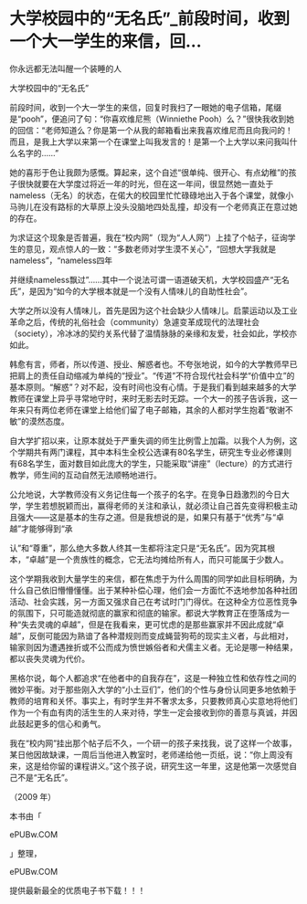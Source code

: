 # 大学校园中的“无名氏”_前段时间，收到一个大一学生的来信，回...

你永远都无法叫醒一个装睡的人

大学校园中的“无名氏”

前段时间，收到一个大一学生的来信，回复时我扫了一眼她的电子信箱，尾缀是“pooh”，便追问了句：“你喜欢维尼熊（Winniethe Pooh）么？”很快我收到她的回信：“老师知道么？你是第一个从我的邮箱看出来我喜欢维尼而且向我问的！而且，是我上大学以来第一个在课堂上叫我发言的！是第一个上大学以来问我叫什么名字的……”

她的喜形于色让我颇为感慨。算起来，这个自述“很单纯、很开心、有点幼稚”的孩子很快就要在大学度过将近一年的时光，但在这一年间，很显然她一直处于nameless（无名）的状态，在偌大的校园里忙忙碌碌地出入于各个课堂，就像小马驹儿在没有路标的大草原上没头没脑地四处乱撞，却没有一个老师真正在意过她的存在。

为求证这个现象是否普遍，我在“校内网”（现为“人人网”）上挂了个帖子，征询学生的意见，观点惊人的一致：“多数老师对学生漠不关心”，“回想大学我就是nameless”，“nameless四年

并继续nameless飘过”……其中一个说法可谓一语道破天机，大学校园盛产“无名氏”，是因为“如今的大学根本就是一个没有人情味儿的自助性社会”。

大学之所以没有人情味儿，首先是因为这个社会缺少人情味儿。启蒙运动以及工业革命之后，传统的礼俗社会（community）急遽变革成现代的法理社会（society），冷冰冰的契约关系代替了温情脉脉的亲缘和友爱，社会如此，学校亦如此。

韩愈有言，师者，所以传道、授业、解惑者也。不夸张地说，如今的大学教师早已把肩上的责任自动缩减为单纯的“授业”。“传道”不符合现代社会科学“价值中立”的基本原则。“解惑”？对不起，没有时间也没有心情。于是我们看到越来越多的大学教师在课堂上异乎寻常地守时，来时无影去时无踪。一个大一的孩子告诉我，这一年来只有两位老师在课堂上给他们留了电子邮箱，其余的人都对学生抱着“敬谢不敏”的漠然态度。

自大学扩招以来，让原本就处于严重失调的师生比例雪上加霜。以我个人为例，这个学期共有两门课程，其中本科生全校公选课有80名学生，研究生专业必修课则有68名学生，面对数目如此庞大的学生，只能采取“讲座”（lecture）的方式进行教学，师生间的互动自然无法顺畅地进行。

公允地说，大学教师没有义务记住每一个孩子的名字。在竞争日趋激烈的今日大学，学生若想脱颖而出，赢得老师的关注和承认，就必须让自己首先变得积极主动且强大——这是基本的生存之道。但是我想说的是，如果只有基于“优秀”与“卓越”才能够得到“承

认”和“尊重”，那么绝大多数人终其一生都将注定只是“无名氏”。因为究其根本，“卓越”是一个贵族性的概念，它无法均摊给所有人，而只可能属于少数人。

这个学期我收到大量学生的来信，都在焦虑于为什么周围的同学如此目标明确，为什么自己依旧懵懵懂懂。出于某种补偿心理，他们会一方面忙不迭地参加各种社团活动、社会实践，另一方面又强求自己在考试时门门得优。在这种全方位恶性竞争的氛围下，只可能造就彻底的赢家和彻底的输家。都说大学教育正在堕落成为一种“失去灵魂的卓越”，但是在我看来，更可忧虑的是那些赢家并不因此成就“卓越”，反倒可能因为熟谙了各种潜规则而变成蝇营狗苟的现实主义者，与此相对，输家则因为遭遇挫折或不公而成为愤世嫉俗者和犬儒主义者。无论是哪一种结果，都以丧失灵魂为代价。

黑格尔说，每个人都追求“在他者中的自我存在”，这是一种独立性和依存性之间的微妙平衡。对于那些刚入大学的“小土豆们”，他们的个性与身份认同更多地依赖于教师的培育和关怀。事实上，有时学生并不奢求太多，只要教师真心实意地将他们作为一个有血有肉的活生生的人来对待，学生一定会接收到你的善意与真诚，并因此鼓起更多的信心和勇气。

我在“校内网”挂出那个帖子后不久，一个研一的孩子来找我，说了这样一个故事，某日他因故缺课，一周后当他进入教室时，老师递给他一页纸，说：“你上周没有来，这是给你留的课程讲义。”这个孩子说，研究生这一年里，这是他第一次感觉自己不是“无名氏”。

（2009 年）

本书由「

ePUBw.COM

」整理，

ePUBw.COM

提供最新最全的优质电子书下载！！！